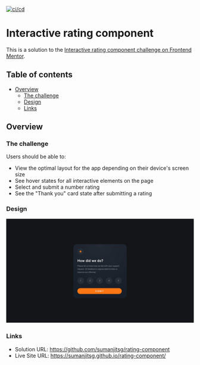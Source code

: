 [![ci/cd](https://github.com/sumanjitsg/rating-component/actions/workflows/ci-cd.yml/badge.svg?branch=main&event=push)](https://github.com/sumanjitsg/rating-component/actions/workflows/ci-cd.yml)

# Interactive rating component

This is a solution to the [Interactive rating component challenge on Frontend Mentor](https://www.frontendmentor.io/challenges/interactive-rating-component-koxpeBUmI).

## Table of contents

- [Overview](#overview)
  - [The challenge](#the-challenge)
  - [Design](#design)
  - [Links](#links)

## Overview

### The challenge

Users should be able to:

- View the optimal layout for the app depending on their device's screen size
- See hover states for all interactive elements on the page
- Select and submit a number rating
- See the "Thank you" card state after submitting a rating

### Design

![rating component](./design/rating-component.jpg)

### Links

- Solution URL: https://github.com/sumanjitsg/rating-component
- Live Site URL: https://sumanjitsg.github.io/rating-component/

